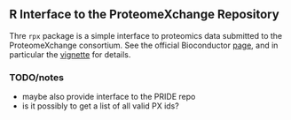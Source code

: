 ## R Interface to the ProteomeXchange Repository

Thre `rpx` package is a simple interface to proteomics data submitted
to the ProteomeXchange consortium. See the official Bioconductor
[page](http://bioconductor.org/packages/release/bioc/html/rpx.html),
and in particular the
[vignette](http://bioconductor.org/packages/release/bioc/vignettes/rpx/inst/doc/rpx.pdf)
for details.


### TODO/notes

- maybe also provide interface to the PRIDE repo
- is it possibly to get a list of all valid PX ids?
